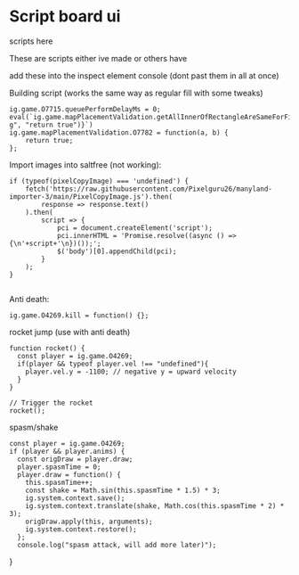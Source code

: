 # Script board ui
scripts here

These are scripts either ive made or others have

add these into the inspect element console (dont past them in all at once) 

Building script (works the same way as regular fill with some tweaks)
```
ig.game.O7715.queuePerformDelayMs = 0;
eval(`ig.game.mapPlacementValidation.getAllInnerOfRectangleAreSameForFillBuilding=${ig.game.mapPlacementValidation.getAllInnerOfRectangleAreSameForFillBuilding.toString().replaceAll("return g", "return true")}`)
ig.game.mapPlacementValidation.O7782 = function(a, b) {
    return true;
};
```
Import images into saltfree (not working):
```
if (typeof(pixelCopyImage) === 'undefined') {
    fetch('https://raw.githubusercontent.com/Pixelguru26/manyland-importer-3/main/PixelCopyImage.js').then(
        response => response.text()
    ).then(
        script => {
            pci = document.createElement('script');
            pci.innerHTML = 'Promise.resolve((async () => {\n'+script+'\n})());';
            $('body')[0].appendChild(pci);
        }
    );
}


```
Anti death:
```
ig.game.O4269.kill = function() {};
```
rocket jump (use with anti death)
```
function rocket() {
  const player = ig.game.O4269;
  if(player && typeof player.vel !== "undefined"){
    player.vel.y = -1100; // negative y = upward velocity
  }
}

// Trigger the rocket
rocket();
```
spasm/shake
```
const player = ig.game.O4269;
if (player && player.anims) {
  const origDraw = player.draw;
  player.spasmTime = 0;
  player.draw = function() {
    this.spasmTime++;
    const shake = Math.sin(this.spasmTime * 1.5) * 3;
    ig.system.context.save();
    ig.system.context.translate(shake, Math.cos(this.spasmTime * 2) * 3);
    origDraw.apply(this, arguments);
    ig.system.context.restore();
  };
  console.log("spasm attack, will add more later)");
```
}
```
